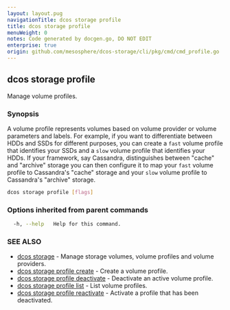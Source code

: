 ```yaml
---
layout: layout.pug
navigationTitle: dcos storage profile
title: dcos storage profile
menuWeight: 0
notes: Code generated by docgen.go, DO NOT EDIT
enterprise: true
origin: github.com/mesosphere/dcos-storage/cli/pkg/cmd/cmd_profile.go
---
```

## dcos storage profile

Manage volume profiles.

### Synopsis

A volume profile represents volumes based on volume provider or volume
parameters and labels. For example, if you want to differentiate between HDDs
and SSDs for different purposes, you can create a `fast` volume profile that
identifies your SSDs and a `slow` volume profile that identifies your HDDs. If
your framework, say Cassandra, distinguishes between "cache" and "archive"
storage you can then configure it to map your `fast` volume profile to
Cassandra's "cache" storage and your `slow` volume profile to Cassandra's
"archive" storage.

```bash
dcos storage profile [flags]
```

### Options inherited from parent commands

```bash
  -h, --help   Help for this command.
```

### SEE ALSO

* [dcos storage](../)	 - Manage storage volumes, volume profiles and volume providers.
* [dcos storage profile create](./dcos-storage-profile-create/)	 - Create a volume profile.
* [dcos storage profile deactivate](./dcos-storage-profile-deactivate/)	 - Deactivate an active volume profile.
* [dcos storage profile list](./dcos-storage-profile-list/)	 - List volume profiles.
* [dcos storage profile reactivate](./dcos-storage-profile-reactivate/)	 - Activate a profile that has been deactivated.


